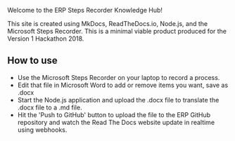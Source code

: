 Welcome to the ERP Steps Recorder Knowledge Hub!

This site is created using MkDocs, ReadTheDocs.io, Node.js, and the Microsoft Steps Recorder.
This is a minimal viable product produced for the Version 1 Hackathon 2018.

## How to use

* Use the Microsoft Steps Recorder on your laptop to record a process.
* Edit that file in Microsoft Word to add or remove items you want, save as .docx
* Start the Node.js application and upload the .docx file to translate the .docx file to a .md file.
* Hit the 'Push to GitHub' button to upload the file to the ERP GitHub repository and watch the Read The Docs website update in realtime using webhooks.

